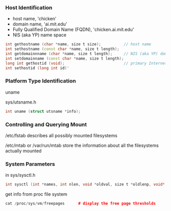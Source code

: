 ### Host Identification
* host name, 'chicken'
* domain name, 'ai.mit.edu'
* Fully Qualified Domain Name (FQDN), 'chicken.ai.mit.edu'
* NIS (aka YP) name space

```c++
int gethostname (char *name, size t size);          // host name
int sethostname (const char *name, size t length);
int getdomainnname (char *name, size t length);     // NIS (aka YP) domain name
int setdomainname (const char *name, size t length);
long int gethostid (void);                          // primary Internet IP address of that machine, converted to a long int.
int sethostid (long int id)'
```

### Platform Type Identification
uname

sys/utsname.h

```c++
int uname (struct utsname *info); 
```

### Controlling and Querying Mount
/etc/fstab describes all possibly mounted filesystems

/etc/mtab or /var/run/mtab store the information about all the filesystems actually mounted

### System Parameters
in sys/sysctl.h
```c++
int sysctl (int *names, int nlen, void *oldval, size t *oldlenp, void* newval, size t newlen);
```

get info from proc file system
```c++
cat /proc/sys/vm/freepages      # display the free page thresholds
```
